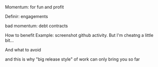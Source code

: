 
Momentum: for fun and profit

Definir:
engagements

bad momentum:
debt
contracts

How to benefit
Example: screenshot github activity. But I'm cheatng a little bit...


And what to avoid


and this is why "big release style" of work can only bring you so far
